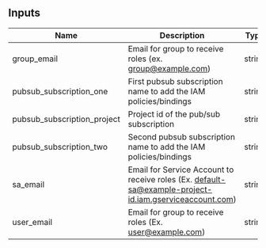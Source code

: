 [^]: (autogen_docs_start)


## Inputs

| Name | Description | Type | Default | Required |
|------|-------------|:----:|:-----:|:-----:|
| group_email | Email for group to receive roles (ex. group@example.com) | string | - | yes |
| pubsub_subscription_one | First pubsub subscription name to add the IAM policies/bindings | string | - | yes |
| pubsub_subscription_project | Project id of the pub/sub subscription | string | - | yes |
| pubsub_subscription_two | Second pubsub subscription name to add the IAM policies/bindings | string | - | yes |
| sa_email | Email for Service Account to receive roles (Ex. default-sa@example-project-id.iam.gserviceaccount.com) | string | - | yes |
| user_email | Email for group to receive roles (Ex. user@example.com) | string | - | yes |

[^]: (autogen_docs_end)
